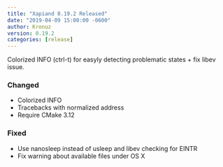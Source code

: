 ```yaml
---
title: "Xapiand 0.19.2 Released"
date: "2019-04-09 15:00:00 -0600"
author: Kronuz
version: 0.19.2
categories: [release]
---
```


Colorized INFO (ctrl-t) for easyly detecting problematic states + fix libev issue.


### Changed
- Colorized INFO
- Tracebacks with normalized address
- Require CMake 3.12

### Fixed
- Use nanosleep instead of usleep and libev checking for EINTR
- Fix warning about available files under OS X
